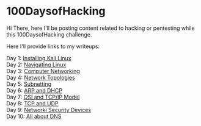 # 100DaysofHacking

Hi There, here I'll be posting content related to hacking or pentesting while this 100DaysofHacking challenge.

Here I'll provide links to my writeups:

Day 1: <a href="https://3xabyt3.medium.com/day-1-installing-kali-linux-100daysofhacking-eeb5954e0837">Installing Kali Linux</a>
<br>
Day 2: <a href="https://3xabyt3.medium.com/day2-navigating-linux-100daysofhacking-44130f5983bf">Navigating Linux</a>
<br>
Day 3: <a href="https://infosecwriteups.com/day3-computer-networks-100daysofhacking-1f9734b80313"> Computer Networking </a>
<br>
Day 4: <a href="https://infosecwriteups.com/day-4-cn-network-topologies-100daysofhacking-d01377674623">Network Topologies</a>
<br>
Day 5: <a href="https://3xabyt3.medium.com/day5-cn-subnetting-100daysofhacking-893346306e0d"> Subnetting </a>
<br>
Day 6: <a href="https://3xabyt3.medium.com/day6-cn-arp-and-dhcp-protocol-100daysofhacking-2eae786dc97b"> ARP and DHCP </a>
<br>
Day 7: <a href="https://infosecwriteups.com/day-7-cn-osi-model-100daysofhacking-925c9e769a7d">OSI and TCP/IP Model</a>
<br>
Day 8: <a href="https://infosecwriteups.com/day-8-cn-tcp-udp-100daysofhacking-2584322871b1">TCP and UDP</a>
<br>
Day 9: <a href="https://infosecwriteups.com/day-9-cn-network-security-devices-100daysofhacking-b856b5ab092d">Networki Security Devices</a>
<br>
Day 10: <a href="https://3xabyt3.medium.com/day-10-all-about-dns-100daysofhacking-a337b8e763a">All about DNS</a>
